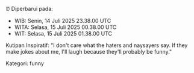 ⏰ Diperbarui pada:
- WIB: Senin, 14 Juli 2025 23.38.00 UTC
- WITA: Selasa, 15 Juli 2025 00.38.00 UTC
- WIT: Selasa, 15 Juli 2025 01.38.00 UTC

Kutipan Inspiratif:
"I don't care what the haters and naysayers say. If they make jokes about me, I'll laugh because they'll probably be funny."


Kategori: funny

